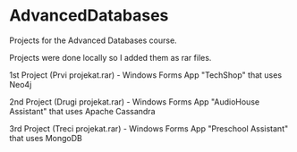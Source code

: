 # AdvancedDatabases
Projects for the Advanced Databases course.

Projects were done locally so I added them as rar files.

1st Project (Prvi projekat.rar) - Windows Forms App "TechShop" that uses Neo4j

2nd Project (Drugi projekat.rar) - Windows Forms App "AudioHouse Assistant" that uses Apache Cassandra

3rd Project (Treci projekat.rar) - Windows Forms App "Preschool Assistant" that uses MongoDB
